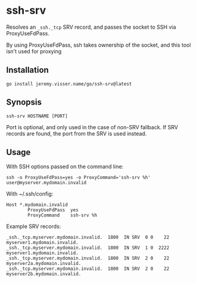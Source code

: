 # ssh-srv

Resolves an `_ssh._tcp` SRV record, and passes the socket to SSH via ProxyUseFdPass.

By using ProxyUseFdPass, ssh takes ownership of the socket, and this tool isn't used
for proxying

## Installation

```
go install jeremy.visser.name/go/ssh-srv@latest
```

## Synopsis

```
ssh-srv HOSTNAME [PORT]
```

Port is optional, and only used in the case of non-SRV fallback.
If SRV records are found, the port from the SRV is used instead.

## Usage

With SSH options passed on the command line:

```
ssh -o ProxyUseFdPass=yes -o ProxyCommand='ssh-srv %h' user@myserver.mydomain.invalid
```

With ~/.ssh/config:

```
Host *.mydomain.invalid
		ProxyUseFdPass  yes
		ProxyCommand    ssh-srv %h
```

Example SRV records:

```
_ssh._tcp.myserver.mydomain.invalid.  1800  IN SRV  0 0    22   myserver1.mydomain.invalid.
_ssh._tcp.myserver.mydomain.invalid.  1800  IN SRV  1 0  2222   myserver1.mydomain.invalid.
_ssh._tcp.myserver.mydomain.invalid.  1800  IN SRV  2 0    22  myserver2a.mydomain.invalid.
_ssh._tcp.myserver.mydomain.invalid.  1800  IN SRV  2 0    22  myserver2b.mydomain.invalid.
```

